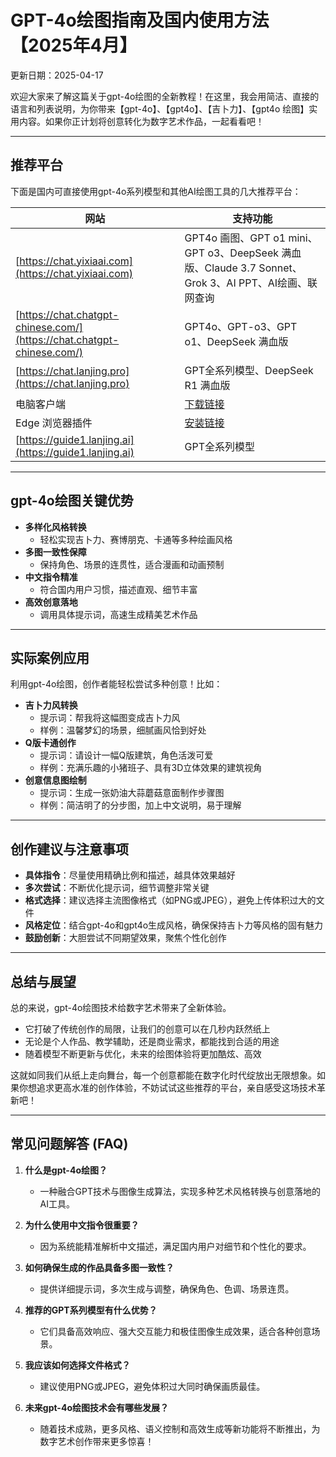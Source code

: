 # **GPT-4o绘图指南及国内使用方法【2025年4月】**

更新日期：2025-04-17

欢迎大家来了解这篇关于gpt-4o绘图的全新教程！在这里，我会用简洁、直接的语言和列表说明，为你带来【gpt-4o】、【gpt4o】、【吉卜力】、【gpt4o 绘图】实用内容。如果你正计划将创意转化为数字艺术作品，一起看看吧！

---

## **推荐平台**
下面是国内可直接使用gpt-4o系列模型和其他AI绘图工具的几大推荐平台：

| 网站 | 支持功能 |
| --- | --- |
| [https://chat.yixiaai.com](https://chat.yixiaai.com) | GPT4o 画图、GPT o1 mini、GPT o3、DeepSeek 满血版、Claude 3.7 Sonnet、Grok 3、AI PPT、AI绘画、联网查询 |
| [https://chat.chatgpt-chinese.com/](https://chat.chatgpt-chinese.com/) | GPT4o、GPT-o3、GPT o1、DeepSeek 满血版 |
| [https://chat.lanjing.pro](https://chat.lanjing.pro) | GPT全系列模型、DeepSeek R1 满血版 |
| 电脑客户端 | [下载链接](https://chatknow.lify.vip/software/AI%E6%99%BA%E6%85%A7%E5%B2%9B_1.0.1_x64_zh-CN.zip) |
| Edge 浏览器插件 | [安装链接](https://microsoftedge.microsoft.com/addons/detail/chatgpt%E4%B8%AD%E6%96%87%E7%89%88%EF%BC%88%E4%B8%AD%E6%96%87%E7%95%8C%E9%9D%A2%E3%80%81%E5%AF%B9%E8%AF%9D%E3%80%81%E5%86%99%E4%BD%9C%E3%80%81%E7%BB%98%E7%94%BB/lmlenkgcieicbnpobkhmpcgmamahahil) |
| [https://guide1.lanjing.ai](https://guide1.lanjing.ai) | GPT全系列模型 |

---

## **gpt-4o绘图关键优势**
- **多样化风格转换**  
  - 轻松实现吉卜力、赛博朋克、卡通等多种绘画风格  
- **多图一致性保障**  
  - 保持角色、场景的连贯性，适合漫画和动画预制  
- **中文指令精准**  
  - 符合国内用户习惯，描述直观、细节丰富
- **高效创意落地**  
  - 调用具体提示词，高速生成精美艺术作品

---

## **实际案例应用**
利用gpt-4o绘图，创作者能轻松尝试多种创意！比如：
- **吉卜力风转换**  
  - 提示词：帮我将这幅图变成吉卜力风  
  - 样例：温馨梦幻的场景，细腻画风恰到好处
- **Q版卡通创作**  
  - 提示词：请设计一幅Q版建筑，角色活泼可爱  
  - 样例：充满乐趣的小猪班子、具有3D立体效果的建筑视角
- **创意信息图绘制**  
  - 提示词：生成一张奶油大蒜蘑菇意面制作步骤图  
  - 样例：简洁明了的分步图，加上中文说明，易于理解

---

## **创作建议与注意事项**
- **具体指令**：尽量使用精确比例和描述，越具体效果越好  
- **多次尝试**：不断优化提示词，细节调整非常关键  
- **格式选择**：建议选择主流图像格式（如PNG或JPEG），避免上传体积过大的文件  
- **风格定位**：结合gpt-4o和gpt4o生成风格，确保保持吉卜力等风格的固有魅力  
- **鼓励创新**：大胆尝试不同期望效果，聚焦个性化创作

---

## **总结与展望**
总的来说，gpt-4o绘图技术给数字艺术带来了全新体验。  
- 它打破了传统创作的局限，让我们的创意可以在几秒内跃然纸上  
- 无论是个人作品、教学辅助，还是商业需求，都能找到合适的用途  
- 随着模型不断更新与优化，未来的绘图体验将更加酷炫、高效

这就如同我们从纸上走向舞台，每一个创意都能在数字化时代绽放出无限想象。如果你想追求更高水准的创作体验，不妨试试这些推荐的平台，亲自感受这场技术革新吧！

---

## **常见问题解答 (FAQ)**
1. **什么是gpt-4o绘图？**  
   - 一种融合GPT技术与图像生成算法，实现多种艺术风格转换与创意落地的AI工具。

2. **为什么使用中文指令很重要？**  
   - 因为系统能精准解析中文描述，满足国内用户对细节和个性化的要求。

3. **如何确保生成的作品具备多图一致性？**  
   - 提供详细提示词，多次生成与调整，确保角色、色调、场景连贯。

4. **推荐的GPT系列模型有什么优势？**  
   - 它们具备高效响应、强大交互能力和极佳图像生成效果，适合各种创意场景。

5. **我应该如何选择文件格式？**  
   - 建议使用PNG或JPEG，避免体积过大同时确保画质最佳。

6. **未来gpt-4o绘图技术会有哪些发展？**  
   - 随着技术成熟，更多风格、语义控制和高效生成等新功能将不断推出，为数字艺术创作带来更多惊喜！
